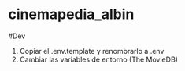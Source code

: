 # cinemapedia_albin

#Dev


1. Copiar el .env.template y renombrarlo  a .env
2. Cambiar las variables de entorno (The MovieDB)

